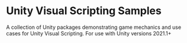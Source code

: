 # Unity Visual Scripting Samples
A collection of Unity packages demonstrating game mechanics and use cases for Unity Visual Scripting. For use with Unity versions 2021.1+
